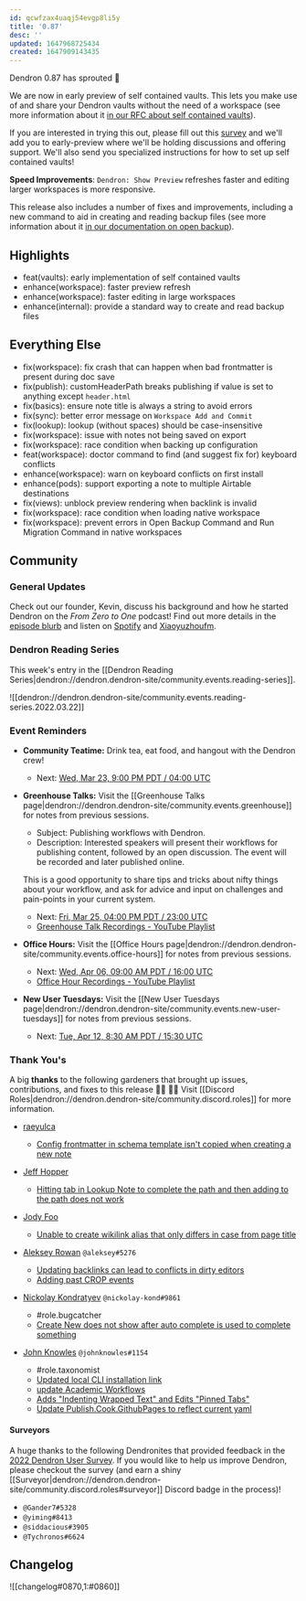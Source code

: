 ```yaml
---
id: qcwfzax4uaqj54evgp8li5y
title: '0.87'
desc: ''
updated: 1647968725434
created: 1647909143435
---
```


Dendron 0.87 has sprouted  🌱

We are now in early preview of self contained vaults. This lets you make use of and share your Dendron vaults without the need of a workspace (see more information about it [in our RFC about self contained vaults](https://docs.dendron.so/notes/aOOBYTowLEKJDEtLWFiHb/)).

If you are interested in trying this out, please fill out this [survey](https://airtable.com/shr0cwk0a9tujeipZ ) and we'll add you to early-preview where we'll be holding discussions and offering support. We'll also send you specialized instructions for how to set up self contained vaults!

**Speed Improvements**: `Dendron: Show Preview` refreshes faster and editing larger workspaces is more responsive.

This release also includes a number of fixes and improvements, including a new command to aid in creating and reading backup files (see more information about it [in our documentation on open backup]([[docs|dendron://dendron.dendron-site/dendron.ref.commands#open-backup]])).

## Highlights
- feat(vaults): early implementation of self contained vaults
- enhance(workspace): faster preview refresh
- enhance(workspace): faster editing in large workspaces
- enhance(internal): provide a standard way to create and read backup files

## Everything Else
- fix(workspace): fix crash that can happen when bad frontmatter is present during doc save
- fix(publish): customHeaderPath breaks publishing if value is set to anything except `header.html`
- fix(basics): ensure note title is always a string to avoid errors
- fix(sync): better error message on `Workspace Add and Commit`
- fix(lookup): lookup (without spaces) should be case-insensitive
- fix(workspace): issue with notes not being saved on export
- fix(workspace): race condition when backing up configuration
- feat(workspace): doctor command to find (and suggest fix for) keyboard conflicts
- enhance(workspace): warn on keyboard conflicts on first install
- enhance(pods): support exporting a note to multiple Airtable destinations
- fix(views): unblock preview rendering when backlink is invalid
- fix(workspace): race condition when loading native workspace
- fix(workspace): prevent errors in Open Backup Command and Run Migration Command in native workspaces

## Community

### General Updates
Check out our founder, Kevin, discuss his background and how he started Dendron on the *From Zero to One* podcast! Find out more details in the [episode blurb](https://www.0011.one/posts/S3E10) and listen on [Spotify](https://open.spotify.com/episode/5JhPoOCvXl3om7m905dhC4?si=cf6240803a4940e7&nd=1) and [Xiaoyuzhoufm](https://www.xiaoyuzhoufm.com/episode/621f25f2761e0799b628feca).

### Dendron Reading Series

This week's entry in the [[Dendron Reading Series|dendron://dendron.dendron-site/community.events.reading-series]].

![[dendron://dendron.dendron-site/community.events.reading-series.2022.03.22]]

### Event Reminders

- **Community Teatime:** Drink tea, eat food, and hangout with the Dendron crew!
    - Next: [Wed, Mar 23, 9:00 PM PDT / 04:00 UTC](https://link.dendron.so/luma)
- **Greenhouse Talks:** Visit the [[Greenhouse Talks page|dendron://dendron.dendron-site/community.events.greenhouse]] for notes from previous sessions.
    - Subject: Publishing workflows with Dendron.
    - Description: Interested speakers will present their workflows for publishing content, followed by an open discussion. The event will be recorded and later published online.
    
    This is a good opportunity to share tips and tricks about nifty things about your workflow, and ask for advice and input on challenges and pain-points in your current system.
    - Next: [Fri, Mar 25, 04:00 PM PDT / 23:00 UTC](https://link.dendron.so/luma)
    - [Greenhouse Talk Recordings - YouTube Playlist](https://link.dendron.so/greenhouse)
- **Office Hours:** Visit the [[Office Hours page|dendron://dendron.dendron-site/community.events.office-hours]] for notes from previous sessions.
    - Next: [Wed, Apr 06, 09:00 AM PDT / 16:00 UTC](https://link.dendron.so/luma)
    - [Office Hour Recordings - YouTube Playlist](https://link.dendron.so/6yPa)
- **New User Tuesdays:** Visit the [[New User Tuesdays page|dendron://dendron.dendron-site/community.events.new-user-tuesdays]] for notes from previous sessions.
    - Next: [Tue, Apr 12, 8:30 AM PDT / 15:30 UTC](https://link.dendron.so/luma)

### Thank You's

A big **thanks** to the following gardeners that brought up issues, contributions, and fixes to this release :man_farmer: :woman_farmer: 
Visit [[Discord Roles|dendron://dendron.dendron-site/community.discord.roles]] for more information.

- [raeyulca](https://github.com/raeyulca)
  - [Config frontmatter in schema template isn't copied when creating a new note](https://github.com/dendronhq/dendron/issues/2590)

- [Jeff Hopper](https://github.com/HopperTech)
  - [Hitting tab in Lookup Note to complete the path and then adding to the path does not work](https://github.com/dendronhq/dendron/issues/2579)

- [Jody Foo](https://github.com/fnurl)
  - [Unable to create wikilink alias that only differs in case from page title](https://github.com/dendronhq/dendron/issues/2575)

- [Aleksey Rowan](https://github.com/aleksey-rowan) `@aleksey#5276`
  - [Updating backlinks can lead to conflicts in dirty editors](https://github.com/dendronhq/dendron/issues/2573)
  - [Adding past CROP events](https://github.com/dendronhq/dendron-site/pull/444)

- [Nickolay Kondratyev](https://github.com/nickolay-kondratyev) `@nickolay-kond#9861`
  - #role.bugcatcher
  - [Create New does not show after auto complete is used to complete something](https://github.com/dendronhq/dendron/issues/2588)

- [John Knowles](https://github.com/jpknwls) `@johnknowles#1154`
  - #role.taxonomist
  - [Updated local CLI installation link](https://github.com/dendronhq/dendron-site/pull/438)
  - [update Academic Workflows](https://github.com/dendronhq/dendron-site/pull/440)
  - [Adds "Indenting Wrapped Text" and Edits "Pinned Tabs"](https://github.com/dendronhq/dendron-site/pull/443)
  - [Update Publish.Cook.GithubPages to reflect current yaml](https://github.com/dendronhq/dendron-site/pull/451)

#### Surveyors

A huge thanks to the following Dendronites that provided feedback in the [2022 Dendron User Survey](https://link.dendron.so/74EI). If you would like to help us improve Dendron, please checkout the survey (and earn a shiny [[Surveyor|dendron://dendron.dendron-site/community.discord.roles#surveyor]] Discord badge in the process)!

- `@Gander7#5328`
- `@yiming#8413`
- `@siddacious#3905`
- `@Tychronos#6624`

## Changelog
![[changelog#0870,1:#0860]]
